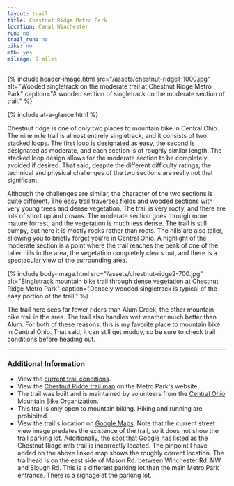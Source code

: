 ```yaml
---
layout: trail
title: Chestnut Ridge Metro Park
location: Canal Winchester
run: no
trail_run: no
bike: no
mtb: yes
mileage: 9 miles
---
```


{% include header-image.html src="/assets/chestnut-ridge1-1000.jpg" alt="Wooded singletrack on the moderate trail at Chestnut Ridge Metro Park" caption="A wooded section of singletrack on the moderate section of trail." %}

{% include at-a-glance.html %}

Chestnut ridge is one of only two places to mountain bike in Central Ohio.  The nine mile trail is almost entirely singletrack, and it consists of two stacked loops.  The first loop is designated as easy, the second is designated as moderate, and each section is of roughly similar length.  The stacked loop design allows for the moderate section to be completely avoided if desired.  That said, despite the different difficulty ratings, the technical and physical challenges of the two sections are really not that significant.

Although the challenges are similar, the character of the two sections is quite different.  The easy trail traverses fields and wooded sections with very young trees and dense vegetation.  The trail is very rooty, and there are lots of short up and downs.  The moderate section goes through more mature forrest, and the vegetation is much less dense.  The trail is still bumpy, but here it is mostly rocks rather than roots.  The hills are also taller, allowing you to briefly forget you're in Central Ohio.  A highlight of the moderate section is a point where the trail reaches the peak of one of the taller hills in the area, the vegetation completely clears out, and there is a spectacular view of the surrounding area.

{% include body-image.html src="/assets/chestnut-ridge2-700.jpg" alt="Singletrack mountain bike trail through dense vegetation at Chestnut Ridge Metro Park" caption="Densely wooded singletrack is typical of the easy portion of the trail." %}

The trail here sees far fewer riders than Alum Creek, the other mountain bike trail in the area.  The trail also handles wet weather much better than Alum.  For both of these reasons, this is my favorite place to mountain bike in Central Ohio.  That said, it can still get muddy, so be sure to check trail conditions before heading out.

---

### Additional Information

* View the [current trail conditions](http://www.combomtb.com/trail-conditions/).
* View the [Chestnut Ridge trail map](http://www.metroparks.net/parks-and-trails/chestnut-ridge/park-map/) on the Metro Park's website.
* The trail was built and is maintained by volunteers from the [Central Ohio Mountain Bike Organization](http://www.combomtb.com/).
* This trail is only open to mountain biking.  Hiking and running are prohibited.
* View the trail's location on [Google Maps](https://goo.gl/maps/SCKGCqjvK2D2).  Note that the current street view image predates the existence of the trail, so it does not show the trail parking lot.  Additionally, the spot that Google has listed as the Chestnut Ridge mtb trail is incorrectly located.  The pinpoint I have added on the above linked map shows the roughly correct location.  The trailhead is on the east side of Mason Rd. between Winchester Rd. NW and Slough Rd.  This is a different parking lot than the main Metro Park entrance.  There is a signage at the parking lot.
